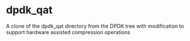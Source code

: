 # dpdk_qat
A clone of the dpdk_qat directory from the DPDK tree with modification to support hardware assisted compression operations
